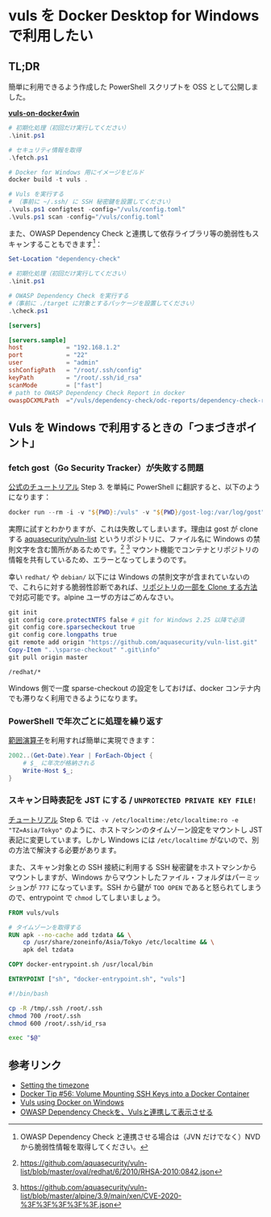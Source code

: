 # vuls を Docker Desktop for Windows で利用したい

## TL;DR

簡単に利用できるよう作成した PowerShell スクリプトを OSS として公開しました。

**[vuls-on-docker4win](https://github.com/yokra9/vuls-on-docker4win)**

```powershell
# 初期化処理（初回だけ実行してください）
.\init.ps1

# セキュリティ情報を取得
.\fetch.ps1

# Docker for Windows 用にイメージをビルド
docker build -t vuls .

# Vuls を実行する
# （事前に ~/.ssh/ に SSH 秘密鍵を設置してください）
.\vuls.ps1 configtest -config="/vuls/config.toml"
.\vuls.ps1 scan -config="/vuls/config.toml"
```

また、OWASP Dependency Check と連携して依存ライブラリ等の脆弱性もスキャンすることもできます[^3]：

[^3]: OWASP Dependency Check と連携させる場合は（JVN だけでなく）NVDから脆弱性情報を取得してください。

```powershell
Set-Location "dependency-check"

# 初期化処理（初回だけ実行してください）
.\init.ps1

# OWASP Dependency Check を実行する
#（事前に ./target に対象とするパッケージを設置してください）
.\check.ps1
```

```toml:config.toml
[servers]

[servers.sample]
host            = "192.168.1.2"
port            = "22"
user            = "admin"
sshConfigPath   = "/root/.ssh/config"
keyPath         = "/root/.ssh/id_rsa"
scanMode        = ["fast"]
# path to OWASP Dependency Check Report in docker
owaspDCXMLPath  ="/vuls/dependency-check/odc-reports/dependency-check-report.xml"
```

## Vuls を Windows で利用するときの「つまづきポイント」

### fetch gost（Go Security Tracker）が失敗する問題

[公式のチュートリアル](https://vuls.io/docs/en/tutorial-docker.html) Step 3. を単純に PowerShell に翻訳すると、以下のようになります：

```powershell
docker run --rm -i -v "${PWD}:/vuls" -v "${PWD}/gost-log:/var/log/gost" "vuls/gost" fetch redhat
```

実際に試すとわかりますが、これは失敗してしまいます。理由は gost が clone する [aquasecurity/vuln-list](https://github.com/aquasecurity/vuln-list) というリポジトリに、ファイル名に Windows の禁則文字を含む箇所があるためです。[^1] [^2] マウント機能でコンテナとリポジトリの情報を共有しているため、エラーとなってしまうのです。

[^1]: https://github.com/aquasecurity/vuln-list/blob/master/oval/redhat/6/2010/RHSA-2010:0842.json

[^2]: https://github.com/aquasecurity/vuln-list/blob/master/alpine/3.9/main/xen/CVE-2020-%3F%3F%3F%3F%3F.json

幸い `redhat/` や `debian/` 以下には Windows の禁則文字が含まれていないので、これらに対する脆弱性診断であれば、[リポジトリの一部を Clone する方法](https://qiita.com/yokra9/items/90503b25f4cfe8de2242)で対応可能です。alpine ユーザの方はごめんなさい。

```powershell
git init
git config core.protectNTFS false # git for Windows 2.25 以降で必須
git config core.sparsecheckout true
git config core.longpaths true
git remote add origin "https://github.com/aquasecurity/vuln-list.git"
Copy-Item "..\sparse-checkout" ".git\info"
git pull origin master
```

```text:.git\info\sparse-checkout
/redhat/*
```

Windows 側で一度 sparse-checkout の設定をしておけば、docker コンテナ内でも滞りなく利用できるようになります。

### PowerShell で年次ごとに処理を繰り返す

[範囲演算子](https://docs.microsoft.com/ja-jp/powershell/scripting/learn/deep-dives/everything-about-arrays?view=powershell-7)を利用すれば簡単に実現できます：

```powershell
2002..(Get-Date).Year | ForEach-Object {
    # $_ に年次が格納される
    Write-Host $_;
}
```

### スキャン日時表記を JST にする / `UNPROTECTED PRIVATE KEY FILE!`

[チュートリアル](https://vuls.io/docs/en/tutorial-docker.html) Step 6. では `-v /etc/localtime:/etc/localtime:ro -e "TZ=Asia/Tokyo"` のように、ホストマシンのタイムゾーン設定をマウントし JST 表記に変更しています。しかし Windows には `/etc/localtime` がないので、別の方法で解決する必要があります。

また、スキャン対象との SSH 接続に利用する SSH 秘密鍵をホストマシンからマウントしますが、Windows からマウントしたファイル・フォルダはパーミッションが `777` になっています。SSH から鍵が `TOO OPEN` であると怒られてしまうので、entrypoint で `chmod` してしまいましょう。

```Dockerfile
FROM vuls/vuls

# タイムゾーンを取得する
RUN apk --no-cache add tzdata && \
    cp /usr/share/zoneinfo/Asia/Tokyo /etc/localtime && \
    apk del tzdata

COPY docker-entrypoint.sh /usr/local/bin

ENTRYPOINT ["sh", "docker-entrypoint.sh", "vuls"]
```

```bash:docker-entrypoint.sh
#!/bin/bash

cp -R /tmp/.ssh /root/.ssh
chmod 700 /root/.ssh
chmod 600 /root/.ssh/id_rsa

exec "$@"
```

## 参考リンク

* [Setting the timezone](https://wiki.alpinelinux.org/wiki/Setting_the_timezone)
* [Docker Tip #56: Volume Mounting SSH Keys into a Docker Container](https://nickjanetakis.com/blog/docker-tip-56-volume-mounting-ssh-keys-into-a-docker-container)
* [Vuls using Docker on Windows](https://qiita.com/soulhead/items/4b18759dfcf368168842)
* [OWASP Dependency Checkを、Vulsと連携して表示させる](https://blog.idcf.jp/entry/idcf-vuls4)
